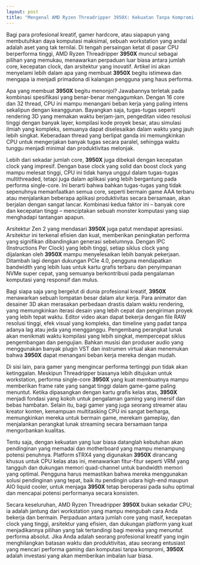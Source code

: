 ```yaml
---
layout: post
title: "Mengenal AMD Ryzen Threadripper 3950X: Kekuatan Tanpa Kompromi untuk Profesional Kreatif"
---
```


Bagi para profesional kreatif, gamer hardcore, atau siapapun yang membutuhkan daya komputasi maksimal, sebuah workstation yang andal adalah aset yang tak ternilai. Di tengah persaingan ketat di pasar CPU berperforma tinggi, AMD Ryzen Threadripper **3950X** muncul sebagai pilihan yang memukau, menawarkan perpaduan luar biasa antara jumlah core, kecepatan clock, dan arsitektur yang inovatif. Artikel ini akan menyelami lebih dalam apa yang membuat **3950X** begitu istimewa dan mengapa ia menjadi primadona di kalangan pengguna yang haus performa.

Apa yang membuat **3950X** begitu menonjol? Jawabannya terletak pada kombinasi spesifikasi yang benar-benar mengagumkan. Dengan 16 core dan 32 thread, CPU ini mampu menangani beban kerja yang paling intens sekalipun dengan keanggunan. Bayangkan saja, tugas-tugas seperti rendering 3D yang memakan waktu berjam-jam, pengeditan video resolusi tinggi dengan banyak layer, kompilasi kode proyek besar, atau simulasi ilmiah yang kompleks, semuanya dapat diselesaikan dalam waktu yang jauh lebih singkat. Keberadaan thread yang berlipat ganda ini memungkinkan CPU untuk mengerjakan banyak tugas secara paralel, sehingga waktu tunggu menjadi minimal dan produktivitas melonjak.

Lebih dari sekadar jumlah core, **3950X** juga dibekali dengan kecepatan clock yang impresif. Dengan base clock yang solid dan boost clock yang mampu melesat tinggi, CPU ini tidak hanya unggul dalam tugas-tugas multithreaded, tetapi juga dalam aplikasi yang lebih bergantung pada performa single-core. Ini berarti bahwa bahkan tugas-tugas yang tidak sepenuhnya memanfaatkan semua core, seperti bermain game AAA terbaru atau menjalankan beberapa aplikasi produktivitas secara bersamaan, akan berjalan dengan sangat lancar. Kombinasi kedua faktor ini – banyak core dan kecepatan tinggi – menciptakan sebuah monster komputasi yang siap menghadapi tantangan apapun.

Arsitektur Zen 2 yang mendasari **3950X** juga patut mendapat apresiasi. Arsitektur ini terkenal efisien dan kuat, memberikan peningkatan performa yang signifikan dibandingkan generasi sebelumnya. Dengan IPC (Instructions Per Clock) yang lebih tinggi, setiap siklus clock yang dijalankan oleh **3950X** mampu menyelesaikan lebih banyak pekerjaan. Ditambah lagi dengan dukungan PCIe 4.0, pengguna mendapatkan bandwidth yang lebih luas untuk kartu grafis terbaru dan penyimpanan NVMe super cepat, yang semuanya berkontribusi pada pengalaman komputasi yang responsif dan mulus.

Bagi siapa saja yang bergelut di dunia profesional kreatif, **3950X** menawarkan sebuah lompatan besar dalam alur kerja. Para animator dan desainer 3D akan merasakan perbedaan drastis dalam waktu rendering, yang memungkinkan iterasi desain yang lebih cepat dan pengiriman proyek yang lebih tepat waktu. Editor video akan dapat bekerja dengan file RAW resolusi tinggi, efek visual yang kompleks, dan timeline yang padat tanpa adanya lag atau jeda yang mengganggu. Pengembang perangkat lunak akan menikmati waktu kompilasi yang lebih singkat, mempercepat siklus pengembangan dan pengujian. Bahkan musisi dan produser audio yang menggunakan banyak plugin VST dan instrumen virtual akan menemukan bahwa **3950X** dapat menangani beban kerja mereka dengan mudah.

Di sisi lain, para gamer yang mengincar performa tertinggi pun tidak akan ketinggalan. Meskipun Threadripper biasanya lebih ditujukan untuk workstation, performa single-core **3950X** yang kuat membuatnya mampu memberikan frame rate yang sangat tinggi dalam game-game paling menuntut. Ketika dipasangkan dengan kartu grafis kelas atas, **3950X** menjadi fondasi yang kokoh untuk pengalaman gaming yang imersif dan bebas hambatan. Selain itu, bagi gamer yang juga seorang streamer atau kreator konten, kemampuan multitasking CPU ini sangat berharga, memungkinkan mereka untuk bermain game, merekam gameplay, dan menjalankan perangkat lunak streaming secara bersamaan tanpa mengorbankan kualitas.

Tentu saja, dengan kekuatan yang luar biasa datanglah kebutuhan akan pendinginan yang memadai dan motherboard yang mampu menampung potensi penuhnya. Platform sTRX4 yang digunakan **3950X** dirancang khusus untuk CPU kelas atas ini, menawarkan fitur-fitur seperti VRM yang tangguh dan dukungan memori quad-channel untuk bandwidth memori yang optimal. Pengguna harus memastikan bahwa mereka menggunakan solusi pendinginan yang tepat, baik itu pendingin udara high-end maupun AIO liquid cooler, untuk menjaga **3950X** tetap beroperasi pada suhu optimal dan mencapai potensi performanya secara konsisten.

Secara keseluruhan, AMD Ryzen Threadripper **3950X** bukan sekadar CPU; ia adalah jantung dari workstation yang mampu mengubah cara Anda bekerja dan bermain. Perpaduan antara jumlah core yang masif, kecepatan clock yang tinggi, arsitektur yang efisien, dan dukungan platform yang kuat menjadikannya pilihan yang tak tertandingi bagi mereka yang menuntut performa absolut. Jika Anda adalah seorang profesional kreatif yang ingin menghilangkan batasan waktu dan produktivitas, atau seorang entusiast yang mencari performa gaming dan komputasi tanpa kompromi, **3950X** adalah investasi yang akan memberikan imbalan luar biasa.

